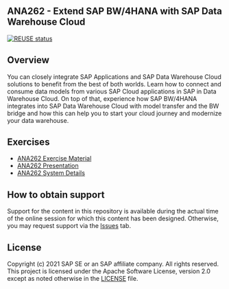 ## ANA262 - Extend SAP BW/4HANA with SAP Data Warehouse Cloud
[![REUSE status](https://api.reuse.software/badge/github.com/SAP-samples/teched2021-ANA262)](https://api.reuse.software/info/github.com/SAP-samples/teched2021-ANA262/)

## Overview

You can closely integrate SAP Applications and SAP Data Warehouse Cloud solutions to benefit from the best of both worlds. Learn how to connect and consume data models from various SAP Cloud applications in SAP in Data Warehouse Cloud. On top of that, experience how SAP BW/4HANA integrates into SAP Data Warehouse Cloud with model transfer and the BW bridge and how this can help you to start your cloud journey and modernize your data warehouse.

## Exercises

- [ANA262 Exercise Material](SAP_TechED_2021_ANA262_EXERCISES.pdf)
- [ANA262 Presentation](SAP_TechED_2021_ANA262_Presentation.pdf)
- [ANA262 System Details](SAP_TechED_2021_ANA262_System_Details.pdf)


## How to obtain support

Support for the content in this repository is available during the actual time of the online session for which this content has been designed. Otherwise, you may request support via the [Issues](../../issues) tab.

## License
Copyright (c) 2021 SAP SE or an SAP affiliate company. All rights reserved. This project is licensed under the Apache Software License, version 2.0 except as noted otherwise in the [LICENSE](LICENSES/Apache-2.0.txt) file.
